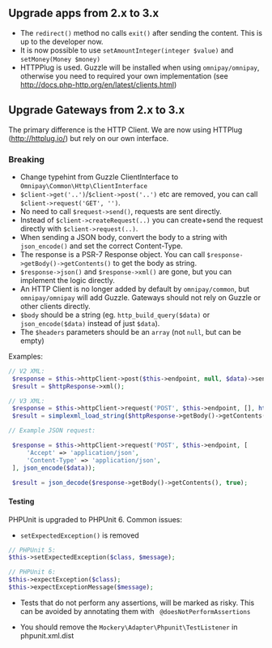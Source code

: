 ## Upgrade apps from 2.x to 3.x
 - The `redirect()` method no calls `exit()` after sending the content. This is up to the developer now.
 - It is now possible to use `setAmountInteger(integer $value)` and `setMoney(Money $money)`
 - HTTPPlug is used. Guzzle will be installed when using `omnipay/omnipay`, otherwise you need to required your own implementation (see http://docs.php-http.org/en/latest/clients.html)

## Upgrade Gateways from 2.x to 3.x

The primary difference is the HTTP Client. We are now using HTTPlug (http://httplug.io/) but rely on our own interface.

### Breaking
- Change typehint from Guzzle ClientInterface to `Omnipay\Common\Http\ClientInterface`
- `$client->get('..')`/`$client->post('..')` etc are removed, you can call `$client->request('GET', '')`.
- No need to call `$request->send()`, requests are sent directly.
- Instead of `$client->createRequest(..)` you can create+send the request directly with `$client->request(..)`.
- When sending a JSON body, convert the body to a string with `json_encode()` and set the correct Content-Type.
- The response is a PSR-7 Response object. You can call `$response->getBody()->getContents()` to get the body as string.
- `$response->json()` and `$response->xml()` are gone, but you can implement the logic directly.
- An HTTP Client is no longer added by default by `omnipay/common`, but `omnipay/omnipay` will add Guzzle. 
Gateways should not rely on Guzzle or other clients directly.
- `$body` should be a string (eg. `http_build_query($data)` or `json_encode($data)` instead of just `$data`).
- The `$headers` parameters should be an `array` (not `null`, but can be empty)

Examples:
```php
// V2 XML:
 $response = $this->httpClient->post($this->endpoint, null, $data)->send();
 $result = $httpResponse->xml();

// V3 XML:
 $response = $this->httpClient->request('POST', $this->endpoint, [], http_build_query($data));
 $result = simplexml_load_string($httpResponse->getBody()->getContents());
```

```php
// Example JSON request:

 $response = $this->httpClient->request('POST', $this->endpoint, [
     'Accept' => 'application/json',
     'Content-Type' => 'application/json',
 ], json_encode($data));
 
 $result = json_decode($response->getBody()->getContents(), true);
```

#### Testing

PHPUnit is upgraded to PHPUnit 6. Common issues:

- `setExpectedException()` is removed
```php
// PHPUnit 5:
$this->setExpectedException($class, $message);

// PHPUnit 6:
$this->expectException($class);
$this->expectExceptionMessage($message);
```

- Tests that do not perform any assertions, will be marked as risky. This can be avoided by annotating them with ` @doesNotPerformAssertions`

- You should remove the `Mockery\Adapter\Phpunit\TestListener` in phpunit.xml.dist

